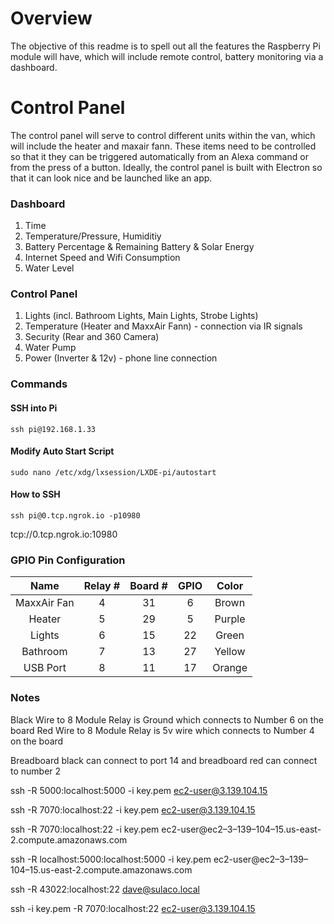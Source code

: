 # Overview
The objective of this readme is to spell out all the features the Raspberry Pi module will have, which will include remote control, battery monitoring via a dashboard. 

# Control Panel
The control panel will serve to control different units within the van, which will include the heater and maxair fann. These items need to be controlled so that it they can be triggered automatically from an Alexa command or from the press of a button. Ideally, the control panel is built with Electron so that it can look nice and be launched like an app. 


### Dashboard

1) Time
2) Temperature/Pressure, Humiditiy 
3) Battery Percentage & Remaining Battery & Solar Energy
4) Internet Speed and Wifi Consumption
5) Water Level

### Control Panel

1) Lights (incl. Bathroom Lights, Main Lights, Strobe Lights)
2) Temperature (Heater and MaxxAir Fann) - connection via IR signals
3) Security (Rear and 360 Camera)
4) Water Pump
5) Power (Inverter & 12v) - phone line connection


### Commands

#### SSH into Pi
	ssh pi@192.168.1.33

#### Modify Auto Start Script
	sudo nano /etc/xdg/lxsession/LXDE-pi/autostart

#### How to SSH
	ssh pi@0.tcp.ngrok.io -p10980


tcp://0.tcp.ngrok.io:10980	


### GPIO Pin Configuration


| Name | Relay #  |  Board #     |  GPIO | Color 
|:----------:|:-------------:|:------:|:------:|:------:|
| MaxxAir Fan| 4 | 31 | 6 | Brown|
| Heater| 5 | 29 | 5 | Purple|
| Lights| 6 | 15 | 22 | Green|
| Bathroom | 7 | 13 | 27 | Yellow|
| USB Port| 8 | 11 | 17 | Orange|


### Notes


Black Wire to 8 Module Relay is Ground which connects to Number 6 on the board
Red Wire to 8 Module Relay is 5v wire which connects to Number 4 on the board

Breadboard black can connect to port 14 and breadboard red can connect to number 2

ssh -R 5000:localhost:5000 -i key.pem ec2-user@3.139.104.15 

ssh -R 7070:localhost:22 -i key.pem ec2-user@3.139.104.15 

ssh -R 7070:localhost:22 -i key.pem ec2-user@ec2–3–139–104–15.us-east-2.compute.amazonaws.com


ssh -R localhost:5000:localhost:5000 -i key.pem ec2-user@ec2–3–139–104–15.us-east-2.compute.amazonaws.com

ssh -R 43022:localhost:22 dave@sulaco.local


ssh -i key.pem -R 7070:localhost:22 ec2-user@3.139.104.15 











